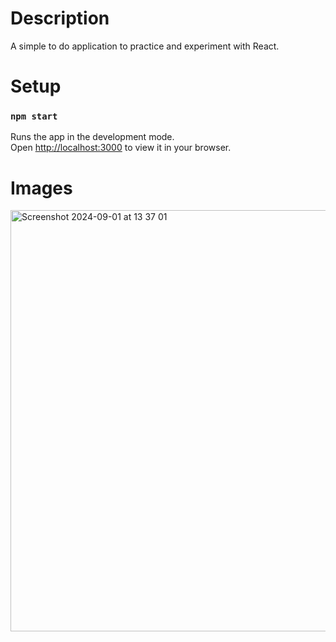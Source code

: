 # Description

A simple to do application to practice and experiment with React. 

# Setup

### `npm start`

Runs the app in the development mode.\
Open [http://localhost:3000](http://localhost:3000) to view it in your browser.

# Images

<img width="674" alt="Screenshot 2024-09-01 at 13 37 01" src="https://github.com/user-attachments/assets/7159902a-3445-4664-9e93-a88ff646dae9">


